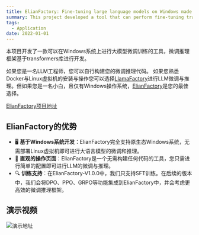 ```yaml
---
title: ElianFactory: Fine-tuning large language models on Windows made easy
summary: This project developed a tool that can perform fine-tuning training of large models on Windows systems. The fine-tuning inference framework is developed based on the transformers library.
tags:
  - Application
date: 2022-01-01
---
```


本项目开发了一款可以在Windows系统上进行大模型微调训练的工具，微调推理框架基于transformers库进行开发。

如果您是一名LLM工程师，您可以自行构建您的微调推理代码。
如果您熟悉Docker与Linux虚拟机的安装与操作您可以选择[LlamaFactory](https://github.com/hiyouga/LLaMA-Factory)进行LLM微调与推理。但如果您是一名小白，且仅有Windows操作系统，[ElianFactory](https://github.com/2elian/Elian-Factory)是您的最佳选择。

[ElianFactory项目地址](https://github.com/2elian/Elian-Factory)

## ElianFactory的优势

- 🖥️ **基于Windows系统开发**：ElianFactory完全支持原生态Windows系统，无需部署Linux虚拟机即可进行大语言模型的微调和推理。
- 🚀 **直观的操作页面**：ElianFactory是一个无需构建任何代码的工具，您只需进行简单的配置即可进行LLM的微调与推理。
- 🔍 **训练支持**：在ElianFactory-V1.0.0中，我们只支持SFT训练。在后续的版本中，我们会将DPO、PPO、GRPO等功能集成到ElianFactory中，并会考虑更高效的微调推理框架。

## 演示视频

![演示地址](./video.gif)